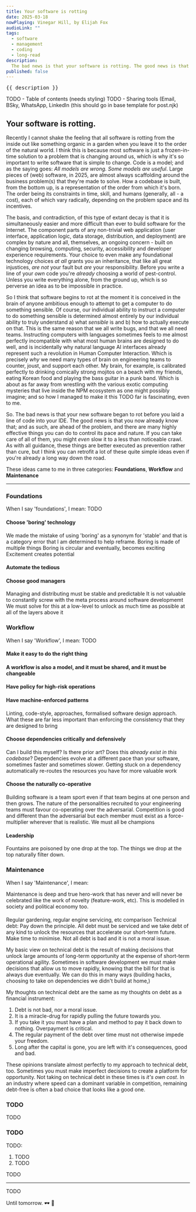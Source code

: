```yaml
---
title: Your software is rotting
date: 2025-03-18
nowPlaying: Vinegar Hill, by Elijah Fox
audioLink: ""
tags:
  - software
  - management
  - coding
  - long-read
description:
  The bad news is that your software is rotting. The good news is that there are many, many things you can do to slow the process to a crawl.
published: false
---
```


<pre>{{ description }}</pre>

[//]: # (<img alt="test" src="/"/>)
[//]: # (<div class="padded-top">[Photo by <a href="/">TODO</a>]</div>)

TODO - Table of contents (needs styling)
TODO - Sharing tools (Email, BSky, WhatsApp, LinkedIn (this should go in base template for post.njk)

## Your software is rotting.

Recently I cannot shake the feeling that all software is rotting from the inside out like something organic in a garden when you leave it to the order 
of the natural world. I think this is because most software is just a frozen-in-time solution to a problem that is changing around us,
which is why it's so important to write software that is simple to change. Code is a model; and as the saying goes: *All models
are wrong. Some models are useful*. Large pieces of (web) software, in 2025, are almost always scaffolding around the business problem(s) that they're made 
to solve. How a codebase is built, from the bottom up, is a representation of the order from which it's born. The order being its constraints in time,
skill, and humans (generally, all - a cost), each of which vary radically, depending on the problem space and its incentives.

The basis, and contradiction, of this type of extant decay is that it is simultaneously easier and more difficult than ever to build software for the Internet. The component
parts of any non-trivial web application (user interface, application logic, data storage, distribution, and deployment) are complex by nature and all,
themselves, an ongoing concern - built on changing browsing, computing, security, accessibility and developer experience requirements. Your choice to 
even make any foundational technology choices _at all_ grants you an inheritance, that like all great injustices, _are not_ your fault but _are_ your responsibility.
Before you write a line of your _own_ code you're _already_ choosing a world of pest-control. Unless you write everything alone, from the ground up, which is 
so perverse an idea as to be impossible in practice.

So I think that software begins to rot at the moment it is conceived in the brain of anyone ambitious enough to attempt to get
a computer to do something sensible. Of course, our individual ability to instruct a computer to do something sensible is determined almost entirely by
our individual ability to truly understand a) what _sensible_ is and b) how to actually execute on that. This is the same reason that we
all write bugs, and that we all need teams. Instructing computers with languages sometimes feels to me almost perfectly incompatible with what most 
human brains are designed to do well, and is incidentally why natural language AI interfaces already represent such a revolution in Human Computer Interaction. 
Which is precisely _why_ we need many types of brain on engineering teams to counter, joust, and support each other. My brain, for example, is 
calibrated perfectly to drinking comically strong mojitos on a beach with my friends, eating Korean food and playing the bass guitar in a punk band. 
Which is about as far away from wrestling with the various exotic computing mysteries that live inside the NPM ecosystem as one might possibly imagine; 
and so how I managed to make it this TODO far is fascinating, even to me.

So. The bad news is that your new software began to rot before you laid a line of code into your IDE. The good news is that you now already know that; and 
as such, are ahead of the problem, and there are many highly effective things you can do to control its pace and nature. If you can take care of all of 
them, you might _even_ slow it to a less than noticeable crawl. As with all guidance, these things are better executed as prevention rather than cure, but 
I think you can retrofit a lot of these quite simple ideas even if you're already a long way down the road.

These ideas came to me in three categories: **Foundations**, **Workflow** and **Maintenance**

<hr>

### Foundations
When I say 'foundations', I mean: TODO

#### Choose 'boring' technology

We made the mistake of using 'boring' as a synonym for 'stable' and that is a category error that I am determined to help reframe.
Boring is made of multiple things
Boring is circular and eventually, becomes exciting
Excitement creates potential

#### Automate the tedious
#### Choose good managers
Managing and distributing must be stable and predictable
It is not valuable to constantly screw with the meta process around software developmemt
We must solve for this at a low-level to unlock as much time as possible at all of the layers above it

### Workflow
When I say 'Workflow', I mean: TODO

#### Make it easy to do the right thing

#### A workflow is also a model, and it must be shared, and it must be changeable
#### Have policy for high-risk operations
#### Have machine-enforced patterns
Linting, code-style, approaches, formalised software design approach. What these are far less important than enforcing the consistency that they are designed to bring
#### Choose dependencies critically and defensively
Can I build this myself? Is there prior art? Does this _already exist in this codebase_? Dependencies evolve at a different pace than your software,
sometimes faster and sometimes slower. Getting stuck on a dependency automatically re-routes the resources you have for more valuable work
#### Choose the naturally co-operative
Building software is a team sport even if that team begins at one person and then grows.
The nature of the personalities recruited to your engineering teams must favour co-operating over the adversarial. Competition is good and different
than the adversarial but each member must exist as a force-multiplier wherever that is realistic.
We must all be champions 
#### Leadership
Fountains are poisoned by one drop at the top. The things we drop at the top naturally filter down.

### Maintenance
When I say 'Maintenance', I mean:

Maintenance is deep and true hero-work that has never and will never be celebrated like the work of novelty (feature-work, etc). This is modelled in
society and political economy too.

#### 

Regular gardening, regular engine servicing, etc comparison
Technical debt: Pay down the principle. All debt must be serviced and we take debt of any kind to unlock the resources that accelerate our short-term future. Make time to minimise. Not all debt is bad and it is not a moral issue.

My basic view on technical debt is the result of making decisions that unlock large amounts of long-term opportunity at 
the expense of short-term operational agility. Sometimes in software development we must make decisions that allow us 
to move rapidly, knowing that the bill for that is always due eventually. We can do this in many ways (building hacks, 
choosing to take on dependencies we didn't build at home,)

My thoughts on technical debt are the same as my thoughts on debt as a financial instrument:

1. Debt is not bad, nor a moral issue.
2. It is a miracle-drug for rapidly pulling the future towards you.
3. If you take it you must have a plan and method to pay it back down to nothing. Overpayment is critical.
4. The regular payment of the debt over time must not otherwise impede your freedom.
5. Long after the capital is gone, you are left with it's consequences, good and bad.

These opinions translate almost perfectly to my approach to technical debt, too. Sometimes you must make imperfect 
decisions to create a platform for opportunity. Not taking on technical debt in these times is _it's own cost_. In an 
industry where speed can a dominant variable in competition, remaining debt-free is often a bad choice that looks like
a good one.

### TODO

TODO

### TODO

TODO:

1. TODO
2. TODO

TODO

<hr>

TODO

Until tomorrow. 🕶 🖤
